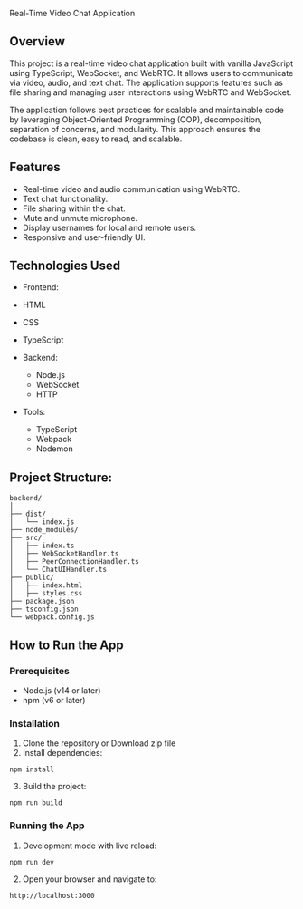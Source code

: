 Real-Time Video Chat Application

## Overview

This project is a real-time video chat application built with vanilla JavaScript using TypeScript, WebSocket, and WebRTC. It allows users to communicate via video, audio, and text chat. The application supports features such as file sharing and managing user interactions using WebRTC and WebSocket.

The application follows best practices for scalable and maintainable code by leveraging Object-Oriented Programming (OOP), decomposition, separation of concerns, and modularity. This approach ensures the codebase is clean, easy to read, and scalable.

## Features

- Real-time video and audio communication using WebRTC.
- Text chat functionality.
- File sharing within the chat.
- Mute and unmute microphone.
- Display usernames for local and remote users.
- Responsive and user-friendly UI.

## Technologies Used

- Frontend:
- HTML
- CSS
- TypeScript

- Backend:
  - Node.js
  - WebSocket
  - HTTP
- Tools:
  - TypeScript
  - Webpack
  - Nodemon

## Project Structure:

```
backend/
│
├── dist/
│   └── index.js
├── node_modules/
├── src/
│   ├── index.ts
│   ├── WebSocketHandler.ts
│   ├── PeerConnectionHandler.ts
│   └── ChatUIHandler.ts
├── public/
│   ├── index.html
│   ├── styles.css
├── package.json
├── tsconfig.json
└── webpack.config.js

```

## How to Run the App

### Prerequisites

- Node.js (v14 or later)
- npm (v6 or later)

### Installation

1. Clone the repository or Download zip file
2. Install dependencies:

```
npm install
```

3. Build the project:

```
npm run build
```

### Running the App

1. Development mode with live reload:

```
npm run dev
```

2. Open your browser and navigate to:

```
http://localhost:3000

```
